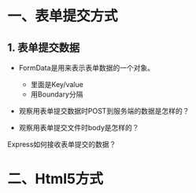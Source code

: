 # 一、表单提交方式

## 1. 表单提交数据

- FormData是用来表示表单数据的一个对象。
	- 里面是Key/value
	- 用Boundary分隔

- 观察用表单提交数据时POST到服务端的数据是怎样的？

- 观察用表单提交文件时body是怎样的？

Express如何接收表单提交的数据？


# 二、Html5方式


